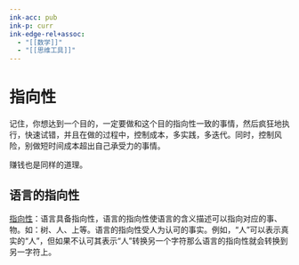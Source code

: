 ```yaml
---
ink-acc: pub
ink-p: curr
ink-edge-rel+assoc: 
  - "[[数学]]"
  - "[[思维工具]]"
---
```


# 指向性 

记住，你想达到一个目的，一定要做和这个目的指向性一致的事情，然后疯狂地执行，快速试错，并且在做的过程中，控制成本，多实践，多迭代。同时，控制风险，别做短时间成本超出自己承受力的事情。

赚钱也是同样的道理。


## 语言的指向性


[指向性](https://baike.baidu.com/item/%E6%8C%87%E5%90%91%E6%80%A7/3155726?fromModule=lemma_inlink)：语言具备指向性，语言的指向性使语言的含义描述可以指向对应的事、物。如：树、人、上等。语言的指向性受人为认可的事实。例如，“人”可以表示真实的“人”，但如果不认可其表示“人”转换另一个字符那么语言的指向性就会转换到另一字符上。